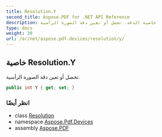 ```yaml
---
title: Resolution.Y
second_title: Aspose.PDF for .NET API Reference
description: خاصية الدقة. تحصل أو تعين دقة الصورة الرأسية
type: docs
weight: 30
url: /ar/net/aspose.pdf.devices/resolution/y/
---
```

## خاصية Resolution.Y

تحصل أو تعين دقة الصورة الرأسية.

```csharp
public int Y { get; set; }
```

### انظر أيضًا

* class [Resolution](../)
* namespace [Aspose.Pdf.Devices](../../../aspose.pdf.devices/)
* assembly [Aspose.PDF](../../../)